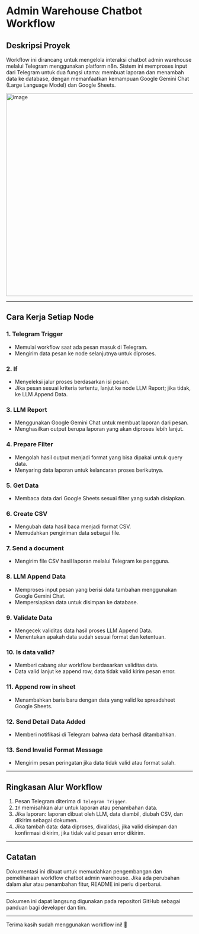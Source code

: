# Admin Warehouse Chatbot Workflow

## Deskripsi Proyek
Workflow ini dirancang untuk mengelola interaksi chatbot admin warehouse melalui Telegram menggunakan platform n8n. Sistem ini memproses input dari Telegram untuk dua fungsi utama: membuat laporan dan menambah data ke database, dengan memanfaatkan kemampuan Google Gemini Chat (Large Language Model) dan Google Sheets.

<img width="1540" height="546" alt="image" src="https://github.com/user-attachments/assets/30ee147b-2dbe-4d40-ab3c-6f7e11952969" />

---

## Cara Kerja Setiap Node

### 1. Telegram Trigger
- Memulai workflow saat ada pesan masuk di Telegram.
- Mengirim data pesan ke node selanjutnya untuk diproses.

### 2. If
- Menyeleksi jalur proses berdasarkan isi pesan.
- Jika pesan sesuai kriteria tertentu, lanjut ke node LLM Report; jika tidak, ke LLM Append Data.

### 3. LLM Report
- Menggunakan Google Gemini Chat untuk membuat laporan dari pesan.
- Menghasilkan output berupa laporan yang akan diproses lebih lanjut.

### 4. Prepare Filter
- Mengolah hasil output menjadi format yang bisa dipakai untuk query data.
- Menyaring data laporan untuk kelancaran proses berikutnya.

### 5. Get Data
- Membaca data dari Google Sheets sesuai filter yang sudah disiapkan.

### 6. Create CSV
- Mengubah data hasil baca menjadi format CSV.
- Memudahkan pengiriman data sebagai file.

### 7. Send a document
- Mengirim file CSV hasil laporan melalui Telegram ke pengguna.

### 8. LLM Append Data
- Memproses input pesan yang berisi data tambahan menggunakan Google Gemini Chat.
- Mempersiapkan data untuk disimpan ke database.

### 9. Validate Data
- Mengecek validitas data hasil proses LLM Append Data.
- Menentukan apakah data sudah sesuai format dan ketentuan.

### 10. Is data valid?
- Memberi cabang alur workflow berdasarkan validitas data.
- Data valid lanjut ke append row, data tidak valid kirim pesan error.

### 11. Append row in sheet
- Menambahkan baris baru dengan data yang valid ke spreadsheet Google Sheets.

### 12. Send Detail Data Added
- Memberi notifikasi di Telegram bahwa data berhasil ditambahkan.

### 13. Send Invalid Format Message
- Mengirim pesan peringatan jika data tidak valid atau format salah.

---

## Ringkasan Alur Workflow
1. Pesan Telegram diterima di `Telegram Trigger`.
2. `If` memisahkan alur untuk laporan atau penambahan data.
3. Jika laporan: laporan dibuat oleh LLM, data diambil, diubah CSV, dan dikirim sebagai dokumen.
4. Jika tambah data: data diproses, divalidasi, jika valid disimpan dan konfirmasi dikirim, jika tidak valid pesan error dikirim.

---

## Catatan
Dokumentasi ini dibuat untuk memudahkan pengembangan dan pemeliharaan workflow chatbot admin warehouse. Jika ada perubahan dalam alur atau penambahan fitur, README ini perlu diperbarui.

---

Dokumen ini dapat langsung digunakan pada repositori GitHub sebagai panduan bagi developer dan tim.

---

Terima kasih sudah menggunakan workflow ini! 🚀
